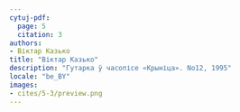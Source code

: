 ```yaml
---
cytuj-pdf:
  page: 5
  citation: 3
authors:
- Віктар Казько
title: "Віктар Казько"
description: "Гутарка ў часопісе «Крыніца». No12, 1995"
locale: "be_BY"
images:
- cites/5-3/preview.png
---
```

